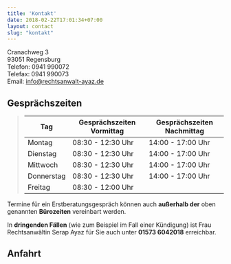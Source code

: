 ```yaml
---
title: 'Kontakt'
date: 2018-02-22T17:01:34+07:00
layout: contact
slug: "kontakt"
---
```


Cranachweg 3  
93051 Regensburg  
Telefon: 0941 990072  
Telefax: 0941 990073  
Email: [info@rechtsanwalt-ayaz.de](mailto:info@rechtsanwalt-ayaz.de)

## Gesprächszeiten

> | Tag        | Gesprächszeiten Vormittag | Gesprächszeiten Nachmittag |
> |------------|---------------------------|----------------------------|
> | Montag     | 08:30 - 12:30 Uhr         | 14:00 - 17:00 Uhr          |
> | Dienstag   | 08:30 - 12:30 Uhr         | 14:00 - 17:00 Uhr          |
> | Mittwoch   | 08:30 - 12:30 Uhr         | 14:00 - 17:00 Uhr          |
> | Donnerstag | 08:30 - 12:30 Uhr         | 14:00 - 17:00 Uhr          |
> | Freitag    | 08:30 - 12:00 Uhr         |                            |

Termine für ein Erstberatungsgespräch können auch **außerhalb der** oben genannten **Bürozeiten** vereinbart werden.

In **dringenden Fällen** (wie zum Beispiel im Fall einer Kündigung) ist Frau Rechtsanwältin Serap Ayaz für Sie auch unter **01573 6042018** erreichbar.

## Anfahrt

